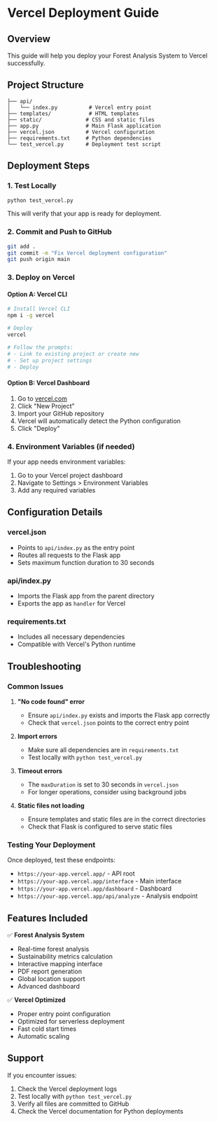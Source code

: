 # Vercel Deployment Guide

## Overview
This guide will help you deploy your Forest Analysis System to Vercel successfully.

## Project Structure
```
├── api/
│   └── index.py          # Vercel entry point
├── templates/            # HTML templates
├── static/              # CSS and static files
├── app.py               # Main Flask application
├── vercel.json          # Vercel configuration
├── requirements.txt     # Python dependencies
└── test_vercel.py       # Deployment test script
```

## Deployment Steps

### 1. Test Locally
```bash
python test_vercel.py
```
This will verify that your app is ready for deployment.

### 2. Commit and Push to GitHub
```bash
git add .
git commit -m "Fix Vercel deployment configuration"
git push origin main
```

### 3. Deploy on Vercel

#### Option A: Vercel CLI
```bash
# Install Vercel CLI
npm i -g vercel

# Deploy
vercel

# Follow the prompts:
# - Link to existing project or create new
# - Set up project settings
# - Deploy
```

#### Option B: Vercel Dashboard
1. Go to [vercel.com](https://vercel.com)
2. Click "New Project"
3. Import your GitHub repository
4. Vercel will automatically detect the Python configuration
5. Click "Deploy"

### 4. Environment Variables (if needed)
If your app needs environment variables:
1. Go to your Vercel project dashboard
2. Navigate to Settings > Environment Variables
3. Add any required variables

## Configuration Details

### vercel.json
- Points to `api/index.py` as the entry point
- Routes all requests to the Flask app
- Sets maximum function duration to 30 seconds

### api/index.py
- Imports the Flask app from the parent directory
- Exports the app as `handler` for Vercel

### requirements.txt
- Includes all necessary dependencies
- Compatible with Vercel's Python runtime

## Troubleshooting

### Common Issues

1. **"No code found" error**
   - Ensure `api/index.py` exists and imports the Flask app correctly
   - Check that `vercel.json` points to the correct entry point

2. **Import errors**
   - Make sure all dependencies are in `requirements.txt`
   - Test locally with `python test_vercel.py`

3. **Timeout errors**
   - The `maxDuration` is set to 30 seconds in `vercel.json`
   - For longer operations, consider using background jobs

4. **Static files not loading**
   - Ensure templates and static files are in the correct directories
   - Check that Flask is configured to serve static files

### Testing Your Deployment

Once deployed, test these endpoints:
- `https://your-app.vercel.app/` - API root
- `https://your-app.vercel.app/interface` - Main interface
- `https://your-app.vercel.app/dashboard` - Dashboard
- `https://your-app.vercel.app/api/analyze` - Analysis endpoint

## Features Included

✅ **Forest Analysis System**
- Real-time forest analysis
- Sustainability metrics calculation
- Interactive mapping interface
- PDF report generation
- Global location support
- Advanced dashboard

✅ **Vercel Optimized**
- Proper entry point configuration
- Optimized for serverless deployment
- Fast cold start times
- Automatic scaling

## Support

If you encounter issues:
1. Check the Vercel deployment logs
2. Test locally with `python test_vercel.py`
3. Verify all files are committed to GitHub
4. Check the Vercel documentation for Python deployments

